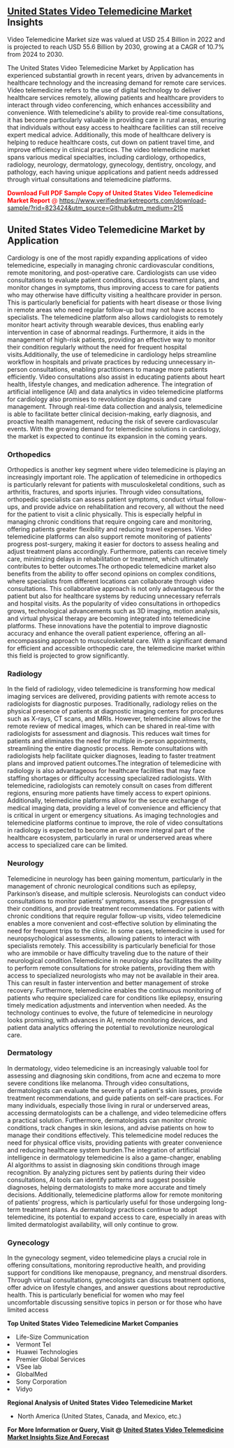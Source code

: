 <h2><a href="https://www.verifiedmarketreports.com/download-sample/?rid=823424&amp;utm_source=Github&amp;utm_medium=215" target="_blank">United States Video Telemedicine Market</a> Insights</h2><p>Video Telemedicine Market size was valued at USD 25.4 Billion in 2022 and is projected to reach USD 55.6 Billion by 2030, growing at a CAGR of 10.7% from 2024 to 2030.</p><p><p>The United States Video Telemedicine Market by Application has experienced substantial growth in recent years, driven by advancements in healthcare technology and the increasing demand for remote care services. Video telemedicine refers to the use of digital technology to deliver healthcare services remotely, allowing patients and healthcare providers to interact through video conferencing, which enhances accessibility and convenience. With telemedicine's ability to provide real-time consultations, it has become particularly valuable in providing care in rural areas, ensuring that individuals without easy access to healthcare facilities can still receive expert medical advice. Additionally, this mode of healthcare delivery is helping to reduce healthcare costs, cut down on patient travel time, and improve efficiency in clinical practices. The video telemedicine market spans various medical specialties, including cardiology, orthopedics, radiology, neurology, dermatology, gynecology, dentistry, oncology, and pathology, each having unique applications and patient needs addressed through virtual consultations and telemedicine platforms. <p><span class=""><span style="color: #ff0000;"><strong>Download Full PDF Sample Copy of United States Video Telemedicine Market Report</strong> @ </span><a href="https://www.verifiedmarketreports.com/download-sample/?rid=823424&amp;utm_source=Github&amp;utm_medium=215" target="_blank">https://www.verifiedmarketreports.com/download-sample/?rid=823424&amp;utm_source=Github&amp;utm_medium=215</a></span></p></p><h2>United States Video Telemedicine Market by Application</h2><p>Cardiology is one of the most rapidly expanding applications of video telemedicine, especially in managing chronic cardiovascular conditions, remote monitoring, and post-operative care. Cardiologists can use video consultations to evaluate patient conditions, discuss treatment plans, and monitor changes in symptoms, thus improving access to care for patients who may otherwise have difficulty visiting a healthcare provider in person. This is particularly beneficial for patients with heart disease or those living in remote areas who need regular follow-up but may not have access to specialists. The telemedicine platform also allows cardiologists to remotely monitor heart activity through wearable devices, thus enabling early intervention in case of abnormal readings. Furthermore, it aids in the management of high-risk patients, providing an effective way to monitor their condition regularly without the need for frequent hospital visits.Additionally, the use of telemedicine in cardiology helps streamline workflow in hospitals and private practices by reducing unnecessary in-person consultations, enabling practitioners to manage more patients efficiently. Video consultations also assist in educating patients about heart health, lifestyle changes, and medication adherence. The integration of artificial intelligence (AI) and data analytics in video telemedicine platforms for cardiology also promises to revolutionize diagnosis and care management. Through real-time data collection and analysis, telemedicine is able to facilitate better clinical decision-making, early diagnosis, and proactive health management, reducing the risk of severe cardiovascular events. With the growing demand for telemedicine solutions in cardiology, the market is expected to continue its expansion in the coming years.<h3>Orthopedics</h3><p>Orthopedics is another key segment where video telemedicine is playing an increasingly important role. The application of telemedicine in orthopedics is particularly relevant for patients with musculoskeletal conditions, such as arthritis, fractures, and sports injuries. Through video consultations, orthopedic specialists can assess patient symptoms, conduct virtual follow-ups, and provide advice on rehabilitation and recovery, all without the need for the patient to visit a clinic physically. This is especially helpful in managing chronic conditions that require ongoing care and monitoring, offering patients greater flexibility and reducing travel expenses. Video telemedicine platforms can also support remote monitoring of patients' progress post-surgery, making it easier for doctors to assess healing and adjust treatment plans accordingly. Furthermore, patients can receive timely care, minimizing delays in rehabilitation or treatment, which ultimately contributes to better outcomes.The orthopedic telemedicine market also benefits from the ability to offer second opinions on complex conditions, where specialists from different locations can collaborate through video consultations. This collaborative approach is not only advantageous for the patient but also for healthcare systems by reducing unnecessary referrals and hospital visits. As the popularity of video consultations in orthopedics grows, technological advancements such as 3D imaging, motion analysis, and virtual physical therapy are becoming integrated into telemedicine platforms. These innovations have the potential to improve diagnostic accuracy and enhance the overall patient experience, offering an all-encompassing approach to musculoskeletal care. With a significant demand for efficient and accessible orthopedic care, the telemedicine market within this field is projected to grow significantly.<h3>Radiology</h3><p>In the field of radiology, video telemedicine is transforming how medical imaging services are delivered, providing patients with remote access to radiologists for diagnostic purposes. Traditionally, radiology relies on the physical presence of patients at diagnostic imaging centers for procedures such as X-rays, CT scans, and MRIs. However, telemedicine allows for the remote review of medical images, which can be shared in real-time with radiologists for assessment and diagnosis. This reduces wait times for patients and eliminates the need for multiple in-person appointments, streamlining the entire diagnostic process. Remote consultations with radiologists help facilitate quicker diagnoses, leading to faster treatment plans and improved patient outcomes.The integration of telemedicine with radiology is also advantageous for healthcare facilities that may face staffing shortages or difficulty accessing specialized radiologists. With telemedicine, radiologists can remotely consult on cases from different regions, ensuring more patients have timely access to expert opinions. Additionally, telemedicine platforms allow for the secure exchange of medical imaging data, providing a level of convenience and efficiency that is critical in urgent or emergency situations. As imaging technologies and telemedicine platforms continue to improve, the role of video consultations in radiology is expected to become an even more integral part of the healthcare ecosystem, particularly in rural or underserved areas where access to specialized care can be limited.<h3>Neurology</h3><p>Telemedicine in neurology has been gaining momentum, particularly in the management of chronic neurological conditions such as epilepsy, Parkinson’s disease, and multiple sclerosis. Neurologists can conduct video consultations to monitor patients’ symptoms, assess the progression of their conditions, and provide treatment recommendations. For patients with chronic conditions that require regular follow-up visits, video telemedicine enables a more convenient and cost-effective solution by eliminating the need for frequent trips to the clinic. In some cases, telemedicine is used for neuropsychological assessments, allowing patients to interact with specialists remotely. This accessibility is particularly beneficial for those who are immobile or have difficulty traveling due to the nature of their neurological condition.Telemedicine in neurology also facilitates the ability to perform remote consultations for stroke patients, providing them with access to specialized neurologists who may not be available in their area. This can result in faster intervention and better management of stroke recovery. Furthermore, telemedicine enables the continuous monitoring of patients who require specialized care for conditions like epilepsy, ensuring timely medication adjustments and intervention when needed. As the technology continues to evolve, the future of telemedicine in neurology looks promising, with advances in AI, remote monitoring devices, and patient data analytics offering the potential to revolutionize neurological care.<h3>Dermatology</h3><p>In dermatology, video telemedicine is an increasingly valuable tool for assessing and diagnosing skin conditions, from acne and eczema to more severe conditions like melanoma. Through video consultations, dermatologists can evaluate the severity of a patient's skin issues, provide treatment recommendations, and guide patients on self-care practices. For many individuals, especially those living in rural or underserved areas, accessing dermatologists can be a challenge, and video telemedicine offers a practical solution. Furthermore, dermatologists can monitor chronic conditions, track changes in skin lesions, and advise patients on how to manage their conditions effectively. This telemedicine model reduces the need for physical office visits, providing patients with greater convenience and reducing healthcare system burden.The integration of artificial intelligence in dermatology telemedicine is also a game-changer, enabling AI algorithms to assist in diagnosing skin conditions through image recognition. By analyzing pictures sent by patients during their video consultations, AI tools can identify patterns and suggest possible diagnoses, helping dermatologists to make more accurate and timely decisions. Additionally, telemedicine platforms allow for remote monitoring of patients’ progress, which is particularly useful for those undergoing long-term treatment plans. As dermatology practices continue to adopt telemedicine, its potential to expand access to care, especially in areas with limited dermatologist availability, will only continue to grow.<h3>Gynecology</h3><p>In the gynecology segment, video telemedicine plays a crucial role in offering consultations, monitoring reproductive health, and providing support for conditions like menopause, pregnancy, and menstrual disorders. Through virtual consultations, gynecologists can discuss treatment options, offer advice on lifestyle changes, and answer questions about reproductive health. This is particularly beneficial for women who may feel uncomfortable discussing sensitive topics in person or for those who have limited access</p><p><strong>Top United States Video Telemedicine Market Companies</strong></p><div data-test-id=""><p><li>Life-Size Communication</li><li> Vermont Tel</li><li> Huawei Technologies</li><li> Premier Global Services</li><li> VSee lab</li><li> GlobalMed</li><li> Sony Corporation</li><li> Vidyo</li></p><div><strong>Regional Analysis of&nbsp;United States Video Telemedicine Market</strong></div><ul><li dir="ltr"><p dir="ltr">North America&nbsp;(United States, Canada, and Mexico, etc.)</p></li></ul><p><strong>For More Information or Query, Visit @&nbsp;</strong><strong><a href="https://www.verifiedmarketreports.com/product/video-telemedicine-market/?utm_source=Github&amp;utm_medium=215" target="_blank">United States Video Telemedicine Market Insights Size And Forecast</a></strong></p></div>
